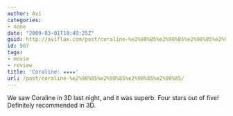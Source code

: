 ```yaml
---
author: Avi
categories:
- none
date: "2009-03-01T10:49:25Z"
guid: http://aviflax.com/post/coraline-%e2%98%85%e2%98%85%e2%98%85%e2%98%85/
id: 507
tags:
- movie
- review
title: 'Coraline: ★★★★'
url: /post/coraline-%e2%98%85%e2%98%85%e2%98%85%e2%98%85/
---
```

We saw Coraline in 3D last night, and it was superb. Four stars out of five! Definitely recommended in 3D.